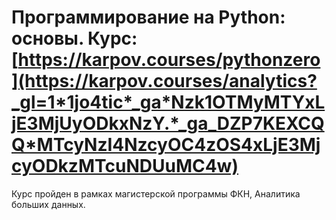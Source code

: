 # Программирование на Python: основы. Курс: [https://karpov.courses/pythonzero](https://karpov.courses/analytics?_gl=1*1jo4tic*_ga*Nzk1OTMyMTYxLjE3MjUyODkxNzY.*_ga_DZP7KEXCQQ*MTcyNzI4NzcyOC4zOS4xLjE3MjcyODkzMTcuNDUuMC4w)

Курс пройден в рамках магистерской программы ФКН, Аналитика больших данных.
